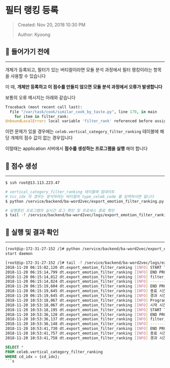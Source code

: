 # 필터 랭킹 등록
> Created: Nov 20, 2018 10:30 PM
>
> Author: Kyoong

## 📝 들어가기 전에
---

개체가 등록되고, 필터가 있는 버티컬이라면
모듈 분석 과정에서 필터 랭킹이라는 항목을 사용할 수 있습니다

이 때, **개체만 등록하고 이 점수를 만들지 않으면**
**모듈 분석 과정에서 오류가 발생합니다**

보통의 오류 메시지는 아래와 같습니다

```python
Traceback (most recent call last):
  File "/var/task/cook/similar_cook_by_taste.py", line 170, in main
    for item in filter_rank:
UnboundLocalError: local variable 'filter_rank' referenced before assignment
```

이런 문제가 있을 경우에는 `celeb.vertical_category_filter_ranking` 테이블에
해당 개체의 점수 값이 없는 경우입니다

이럴때는 application 서버에서 **점수를 생성하는 프로그램을 실행** 해야 합니다


## 💯 점수 생성
---

```bash
$ ssh root@13.113.223.47

# vertical_category_filter_ranking 테이블에 업데이트
# tcc_idx 의 경우는 분석하려는 버티컬의 type_celeb_code 를 입력하시면 됩니다
$ python /service/backend/ba-word2vec/export_emotion_filter_ranking.py -r start -v {tcc_idx}

# 실행중인 프로그램의 실시간 로그 확인 및 프로세스 종료 확인
$ tail -f /service/backend/ba-word2vec/logs/export_emotion_filter_ranking.log
```




## 🙈 실행 및 결과 확인
---

```bash
[root@ip-172-31-27-152 /]# python /service/backend/ba-word2vec/export_emotion_filter_ranking.py -r start -v 25
start daemon

[root@ip-172-31-27-152 /]# tail -f /service/backend/ba-word2vec/logs/export_emotion_filter_ranking.log
2018-11-20 06:15:02,120 dt.export_emotion_filter_ranking [INFO] START TCC_IDX : 22
2018-11-20 06:15:14,799 dt.export_emotion_filter_ranking [INFO] END PROCESS_CATEGORY_FILTER_RANKING TCC_IDX : 22
2018-11-20 06:15:14,812 dt.export_emotion_filter_ranking [INFO] filter_list cnt : 10
2018-11-20 06:15:14,824 dt.export_emotion_filter_ranking [INFO] -----------------tcc_idx: 22, cnt : 10
2018-11-20 06:15:19,604 dt.export_emotion_filter_ranking [INFO] END PROCESS_FILTER_RANKING TCC_IDX : 22
2018-11-20 06:15:19,645 dt.export_emotion_filter_ranking [INFO] 종료 시간 2018-11-20 06:15:19.645527
2018-11-20 06:15:19,645 dt.export_emotion_filter_ranking [INFO] 경과 시간 0:00:17.659540
2018-11-20 10:53:18,067 dt.export_emotion_filter_ranking [INFO] Program Started
2018-11-20 10:53:18,067 dt.export_emotion_filter_ranking [INFO] 시작 시간2018-11-20 10:53:18.067827
2018-11-20 10:53:18,195 dt.export_emotion_filter_ranking [INFO] START TCC_IDX : 25
2018-11-20 10:53:36,128 dt.export_emotion_filter_ranking [INFO] END PROCESS_CATEGORY_FILTER_RANKING TCC_IDX : 25
2018-11-20 10:53:36,137 dt.export_emotion_filter_ranking [INFO] filter_list cnt : 10
2018-11-20 10:53:36,148 dt.export_emotion_filter_ranking [INFO] -----------------tcc_idx: 25, cnt : 10
2018-11-20 10:53:41,730 dt.export_emotion_filter_ranking [INFO] END PROCESS_FILTER_RANKING TCC_IDX : 25
2018-11-20 10:53:41,757 dt.export_emotion_filter_ranking [INFO] 종료 시간 2018-11-20 10:53:41.757942
2018-11-20 10:53:41,758 dt.export_emotion_filter_ranking [INFO] 경과 시간 0:00:23.689962
```

```sql
SELECT *
FROM celeb.vertical_category_filter_ranking
WHERE cd_idx = {cd_idx};
```s
